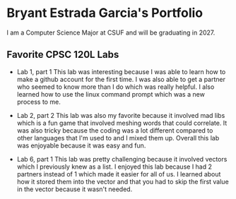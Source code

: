 # Bryant Estrada Garcia's Portfolio 

I am a Computer Science Major at CSUF and will be graduating in 2027.

## Favorite CPSC 120L Labs

* Lab 1, part 1
  This lab was interesting because I was able to learn how to make a github account for the first time. I was also able to get a partner who seemed to know more than I do which was really helpful. I also learned how     to use the linux command prompt which was a new process to me.

* Lab 2, part 2
  This lab was also my favorite because it involved mad libs which is a fun game that involved meshing words that could correlate. It was also tricky because the coding was a lot different compared to other languages    that I'm used to and I mixed them up. Overall this lab was enjoyable because it was easy and fun.

* Lab 6, part 1
  This lab was pretty challenging because it involved vectors which I previously knew as a list. I enjoyed this lab because I had 2 partners instead of 1 which made it easier for all of us. I learned about how it        stored them into the vector and that you had to skip the first value in the vector because it wasn't needed.

